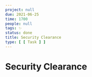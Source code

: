 ```yaml
---
project: null
due: 2021-06-25
time: 1700
people: null
tags: ✨
status: done
title: Security Clearance
type: [ [ Task ] ]
---
```


# Security Clearance